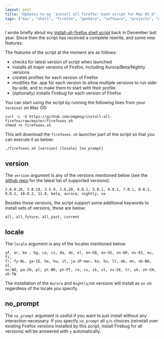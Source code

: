 ```yaml
---
layout: post
title: "Updates to my 'install all firefox' bash script for Mac OS X"
tags: ["mac", "shell", "firefox", "geekery", "software", "projects", "github", "blog", "downloads"]
---
```

I wrote briefly about my [install-all-firefox shell script](http://blog.omgmog.net/post/13592744529/) back in December last year. Since then the script has received a complete rewrite, and some new features.

The features of the script at the moment are as follows:

- checks for latest version of script when launched
- installs all major versions of Firefox, including Aurora/Beta/Nightly versions
- creates profiles for each version of Firefox
- modifies the .app for each version to allow multiple versions to run side-by-side, and to make them to start with their profile
- (optionally) installs Firebug for each version of Firefox

You can start using the script by running the following lines from your `terminal` on Mac OS:

<pre><code data-language="shell">curl -L -O https://github.com/omgmog/install-all-firefox/raw/master/firefoxes.sh
chmod +x firefoxes.sh</code></pre>

This will download the `firefoxes.sh` launcher part of the script so that you can execute it as below:

<pre><code data-language="shell">./firefoxes.sh [version] [locale] [no_prompt]</code></pre>

## version
The `version` argument is any of the versions mentioned below (see the [github repo](https://github.com/omgmog/install-all-firefox) for the latest list of supported versions):

<pre><code data-language="generic">2.0.0.20, 3.0.19, 3.5.9, 3.6.28, 4.0.1, 5.0.1, 6.0.1, 7.0.1, 8.0.1, 
9.0.1, 10.0.2, 11.0, beta, aurora, nightly, ux</code></pre>

Besides these versions, the script support some additional keywords to install sets of versions, these are below:

<pre><code data-language="generic">all, all_future, all_past, current</code></pre>

## locale
The `locale` argument is any of the locales mentioned below:

<pre><code data-language="generic">af, ar, be , bg, ca, cs, da, de, el, en-GB, en-US, es-AR, es-ES, eu, fi,
fr, fy-NL, ga-IE, he, hu, it, ja-JP-mac, ko, ku, lt, mk, mn, nb-NO, nl, 
nn-NO, pa-IN, pl, pt-BR, pt-PT, ro, ru, sk, sl, sv-SE, tr, uk, zh-CN, zh-TW</code></pre>


The installation of the `Aurora` and `Nightly/UX` versions will install as `en-US` regardless of the locale you specify.

## no_prompt
The `no_prompt` argument is useful if you want to just install without any interaction necessary.  If you specify `no_prompt` all `y/n` choices (reinstall over existing Firefox versions installed by this script, install Firebug for all versions) will be answered with `y` automatically.
